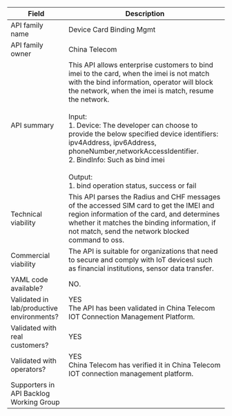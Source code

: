 
| **Field**                                 | Description                                                                                                                                                                                                                                                                                                                                                                                                                                                                                                                                                |
| ----------------------------------------- | ---------------------------------------------------------------------------------------------------------------------------------------------------------------------------------------------------------------------------------------------------------------------------------------------------------------------------------------------------------------------------------------------------------------------------------------------------------------------------------------------------------------------------------------------------------- |
| API family name                           | Device Card Binding Mgmt
| API family owner                          | China Telecom                                                                                                                                                                                                                                                                                                                                                                                                                                                                                                                                              |
| API summary                               | This API allows enterprise customers to bind imei to the card, when the imei is not match with the bind information, operator will block the network, when the imei is match, resume the network. <br><br>Input:<br>1. Device: The developer can choose to provide the below specified device identifiers: ipv4Address, ipv6Address, phoneNumber,networkAccessIdentifier.<br>2. BindInfo: Such as bind imei<br><br>Output:<br>1. bind operation status, success or fail |
| Technical viability                       | This API parses the Radius and CHF messages of the accessed SIM card to get the IMEI and region information of the card, and determines whether it matches the binding information, if not match, send the network blocked command to oss.                                                                                                                                                                                                                                                                                                                 |
| Commercial viability                      | The API is suitable for organizations that need to secure and comply with IoT devicesl such as financial institutions, sensor data transfer.                                                                                                                                                                                                                                                                                                                                                                                                               |
| YAML code available?                      | NO.                                                                                                                                                                                                                                                                                                                                                                                                                                                                                                                                                        |
| Validated in lab/productive environments? | YES<br>The API has been validated in China Telecom IOT Connection Management Platform.                                                                                                                                                                                                                                                                                                                                                                                                                                                                     |
| Validated with real customers?            | YES                                                                                                                                                                                                                                                                                                                                                                                                                                                                                                                                                        |
| Validated with operators?                 | YES<br>China Telecom has verified it in China Telecom IOT connection management platform.                                                                                                                                                                                                                                                                                                                                                                                                                                                                  |
| Supporters in API Backlog Working Group   |                                                                                                                                                                                                                                                                                                                                                                                                                                                                                                                                                            |

